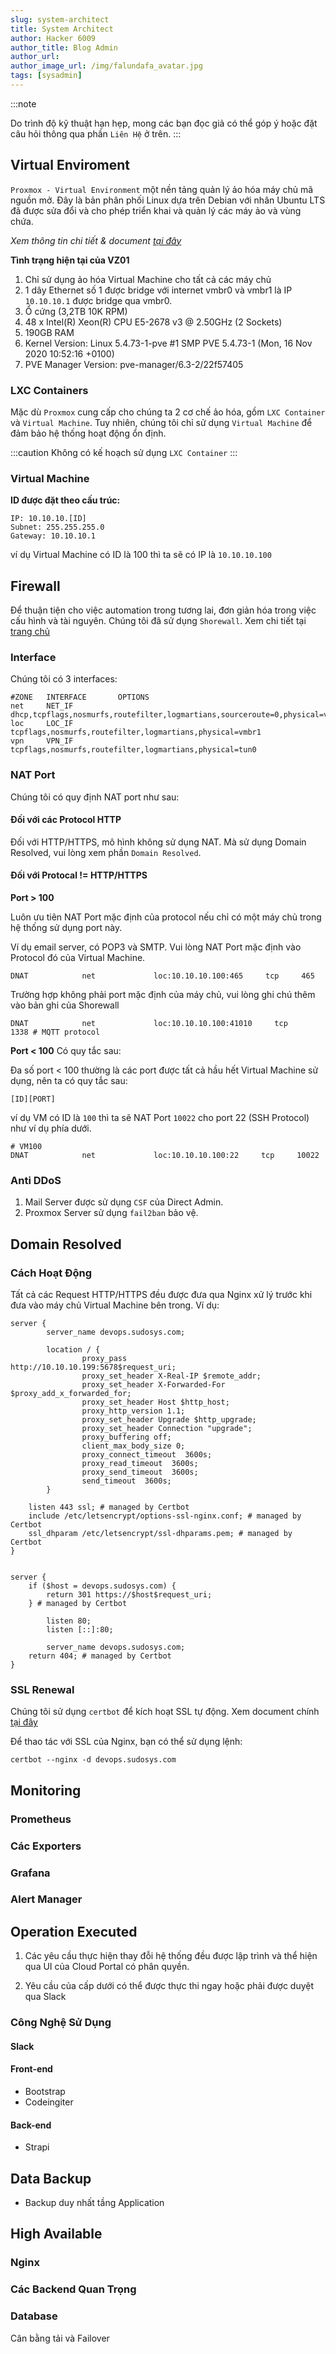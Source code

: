 ```yaml
---
slug: system-architect
title: System Architect
author: Hacker 6009
author_title: Blog Admin
author_url:
author_image_url: /img/falundafa_avatar.jpg
tags: [sysadmin]
---
```


<!--truncate-->

:::note

Do trình độ kỹ thuật hạn hẹp, mong các bạn đọc giả có thể góp ý hoặc đặt câu hỏi thông qua phần `Liên Hệ` ở trên.
:::

## Virtual Enviroment

`Proxmox - Virtual Environment` một nền tảng quản lý ảo hóa máy chủ mã nguồn mở. Đây là bản phân phối Linux dựa trên Debian với nhân Ubuntu LTS đã được sửa đổi và cho phép triển khai và quản lý các máy ảo và vùng chứa.

_Xem thông tin chi tiết & document [tại đây](https://www.proxmox.com/en/)_

**Tình trạng hiện tại của VZ01**

1. Chỉ sử dụng ảo hóa Virtual Machine cho tất cả các máy chủ
2. 1 dây Ethernet số 1 được bridge với internet vmbr0 và vmbr1 là IP `10.10.10.1` được bridge qua vmbr0.
3. Ổ cứng (3,2TB 10K RPM)
4. 48 x Intel(R) Xeon(R) CPU E5-2678 v3 @ 2.50GHz (2 Sockets)
5. 190GB RAM
6. Kernel Version: Linux 5.4.73-1-pve #1 SMP PVE 5.4.73-1 (Mon, 16 Nov 2020 10:52:16 +0100)
7. PVE Manager Version: pve-manager/6.3-2/22f57405

### LXC Containers

Mặc dù `Proxmox` cung cấp cho chúng ta 2 cơ chế ảo hóa, gồm `LXC Container` và `Virtual Machine`. Tuy nhiên, chúng tôi chỉ sử dụng `Virtual Machine` để đảm bảo hệ thống hoạt động ổn định.

:::caution
Không có kế hoạch sử dụng `LXC Container`
:::

### Virtual Machine

**ID được đặt theo cấu trúc:**

```
IP: 10.10.10.[ID]
Subnet: 255.255.255.0
Gateway: 10.10.10.1
```

ví dụ Virtual Machine có ID là 100 thì ta sẽ có IP là `10.10.10.100`

## Firewall

Để thuận tiện cho việc automation trong tương lai, đơn giản hóa trong việc cấu hình và tài nguyên. Chúng tôi đã sử dụng `Shorewall`. Xem chi tiết tại [trang chủ](https://shorewall.org/)

### Interface

Chúng tôi có 3 interfaces:

```
#ZONE   INTERFACE       OPTIONS
net     NET_IF          dhcp,tcpflags,nosmurfs,routefilter,logmartians,sourceroute=0,physical=vmbr0
loc     LOC_IF          tcpflags,nosmurfs,routefilter,logmartians,physical=vmbr1
vpn     VPN_IF          tcpflags,nosmurfs,routefilter,logmartians,physical=tun0
```

### NAT Port

Chúng tôi có quy định NAT port như sau:

#### Đối với các Protocol HTTP

Đối với HTTP/HTTPS, mô hình không sử dụng NAT. Mà sử dụng Domain Resolved, vui lòng xem phần `Domain Resolved`.

#### Đối với Protocal != HTTP/HTTPS

**Port > 100**

Luôn ưu tiên NAT Port mặc định của protocol nếu chỉ có một máy chủ trong hệ thống sử dụng port này.

Ví dụ email server, có POP3 và SMTP. Vui lòng NAT Port mặc định vào Protocol đó của Virtual Machine.

```
DNAT            net             loc:10.10.10.100:465     tcp     465
```

Trường hợp không phải port mặc định của máy chủ, vui lòng ghi chú thêm vào bản ghi của Shorewall

```
DNAT            net             loc:10.10.10.100:41010     tcp     1338 # MQTT protocol
```

**Port < 100**
Có quy tắc sau:

Đa số port < 100 thường là các port được tất cả hầu hết Virtual Machine sử dụng, nên ta có quy tắc sau:

```
[ID][PORT]
```

ví dụ VM có ID là `100` thì ta sẽ NAT Port `10022` cho port 22 (SSH Protocol) như ví dụ phía dưới.

```
# VM100
DNAT            net             loc:10.10.10.100:22     tcp     10022
```

### Anti DDoS

1. Mail Server được sử dụng `CSF` của Direct Admin.
2. Proxmox Server sử dụng `fail2ban` bảo vệ.

## Domain Resolved

### Cách Hoạt Động

Tất cả các Request HTTP/HTTPS đều được đưa qua Nginx xử lý trước khi đưa vào máy chủ Virtual Machine bên trong. Ví dụ:

```
server {
        server_name devops.sudosys.com;

        location / {
                proxy_pass             http://10.10.10.199:5678$request_uri;
                proxy_set_header X-Real-IP $remote_addr;
                proxy_set_header X-Forwarded-For $proxy_add_x_forwarded_for;
                proxy_set_header Host $http_host;
                proxy_http_version 1.1;
                proxy_set_header Upgrade $http_upgrade;
                proxy_set_header Connection "upgrade";
                proxy_buffering off;
                client_max_body_size 0;
                proxy_connect_timeout  3600s;
                proxy_read_timeout  3600s;
                proxy_send_timeout  3600s;
                send_timeout  3600s;
        }

    listen 443 ssl; # managed by Certbot
    include /etc/letsencrypt/options-ssl-nginx.conf; # managed by Certbot
    ssl_dhparam /etc/letsencrypt/ssl-dhparams.pem; # managed by Certbot
}


server {
    if ($host = devops.sudosys.com) {
        return 301 https://$host$request_uri;
    } # managed by Certbot

        listen 80;
        listen [::]:80;

        server_name devops.sudosys.com;
    return 404; # managed by Certbot
}
```

### SSL Renewal

Chúng tôi sử dụng `certbot` để kích hoạt SSL tự động. Xem document chính [tại đây](https://certbot.eff.org/)

Để thao tác với SSL của Nginx, bạn có thể sử dụng lệnh:

```
certbot --nginx -d devops.sudosys.com
```

## Monitoring

### Prometheus

### Các Exporters

### Grafana

### Alert Manager

## Operation Executed

1. Các yêu cầu thực hiện thay đỗi hệ thống đều được lập trình và thể hiện qua UI của Cloud Portal có phân quyền.

2. Yêu cầu của cấp dưới có thể được thực thi ngay hoặc phải được duyệt qua Slack

### Công Nghệ Sử Dụng

#### Slack

#### Front-end

- Bootstrap
- Codeingiter

#### Back-end

- Strapi

## Data Backup

- Backup duy nhất tầng Application

## High Available

### Nginx

### Các Backend Quan Trọng

### Database

Cân bằng tải và Failover
